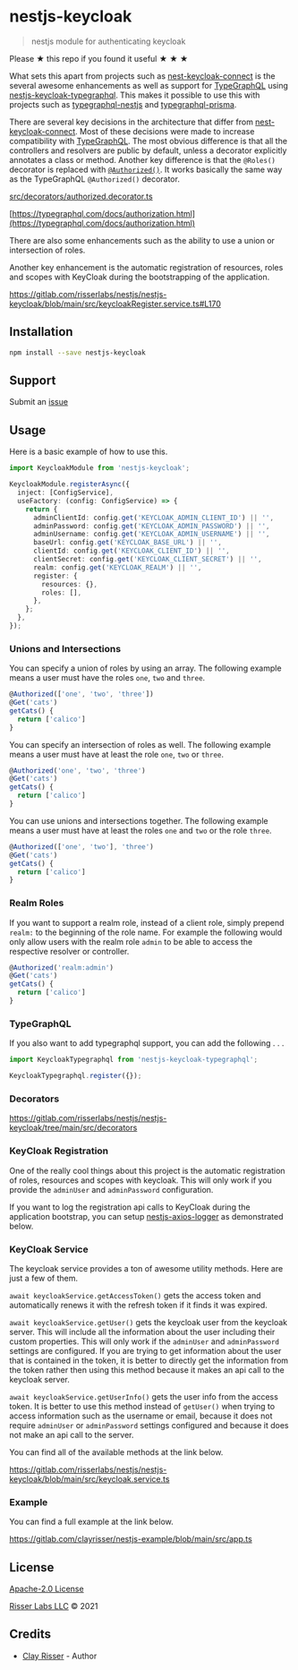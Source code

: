 # nestjs-keycloak

> nestjs module for authenticating keycloak

Please ★ this repo if you found it useful ★ ★ ★

What sets this apart from projects such as [nest-keycloak-connect](https://www.npmjs.com/package/nest-keycloak-connect) is
the several awesome enhancements as well as support for [TypeGraphQL](https://typegraphql.com) using [nestjs-keycloak-typegraphql](https://www.npmjs.com/package/nestjs-keycloak-typegraphql).
This makes it possible to use this with projects such as [typegraphql-nestjs](https://www.npmjs.com/package/typegraphql-nestjs)
and [typegraphql-prisma](https://www.npmjs.com/package/typegraphql-prisma).

There are several key decisions in the architecture that differ from [nest-keycloak-connect](https://www.npmjs.com/package/nest-keycloak-connect). Most of these decisions were made to increase compatibility with [TypeGraphQL](https://typegraphql.com). The most obvious difference is that all
the controllers and resolvers are public by default, unless a decorator explicitly annotates a class or method. Another key difference is that
the `@Roles()` decorator is replaced with [`@Authorized()`](src/decorators/authorized.decorator.ts). It works basically the same way as the
TypeGraphQL `@Authorized()` decorator.

[src/decorators/authorized.decorator.ts](src/decorators/authorized.decorator.ts)

[https://typegraphql.com/docs/authorization.html](https://typegraphql.com/docs/authorization.html)

There are also some enhancements such as the ability to use a union or intersection of roles.

Another key enhancement is the automatic registration of resources, roles and scopes with KeyCloak during the bootstrapping of the application.

https://gitlab.com/risserlabs/nestjs/nestjs-keycloak/blob/main/src/keycloakRegister.service.ts#L170

## Installation

```sh
npm install --save nestjs-keycloak
```

## Support

Submit an [issue](https://gitlab.com/risserlabs/nestjs/nestjs-keycloak/issues/new)

## Usage

Here is a basic example of how to use this.

```ts
import KeycloakModule from 'nestjs-keycloak';
```

```ts
KeycloakModule.registerAsync({
  inject: [ConfigService],
  useFactory: (config: ConfigService) => {
    return {
      adminClientId: config.get('KEYCLOAK_ADMIN_CLIENT_ID') || '',
      adminPassword: config.get('KEYCLOAK_ADMIN_PASSWORD') || '',
      adminUsername: config.get('KEYCLOAK_ADMIN_USERNAME') || '',
      baseUrl: config.get('KEYCLOAK_BASE_URL') || '',
      clientId: config.get('KEYCLOAK_CLIENT_ID') || '',
      clientSecret: config.get('KEYCLOAK_CLIENT_SECRET') || '',
      realm: config.get('KEYCLOAK_REALM') || '',
      register: {
        resources: {},
        roles: [],
      },
    };
  },
});
```

### Unions and Intersections

You can specify a union of roles by using an array. The following example
means a user must have the roles `one`, `two` and `three`.

```ts
@Authorized(['one', 'two', 'three'])
@Get('cats')
getCats() {
  return ['calico']
}
```

You can specify an intersection of roles as well. The following example
means a user must have at least the role `one`, `two` or `three`.

```ts
@Authorized('one', 'two', 'three')
@Get('cats')
getCats() {
  return ['calico']
}
```

You can use unions and intersections together. The following example
means a user must have at least the roles `one` and `two` or the role `three`.

```ts
@Authorized(['one', 'two'], 'three')
@Get('cats')
getCats() {
  return ['calico']
}
```

### Realm Roles

If you want to support a realm role, instead of a client role, simply prepend `realm:`
to the beginning of the role name. For example the following would only allow users
with the realm role `admin` to be able to access the respective resolver or controller.

```ts
@Authorized('realm:admin')
@Get('cats')
getCats() {
  return ['calico']
}
```

### TypeGraphQL

If you also want to add typegraphql support, you can add the following . . .

```ts
import KeycloakTypegraphql from 'nestjs-keycloak-typegraphql';
```

```ts
KeycloakTypegraphql.register({});
```

### Decorators

https://gitlab.com/risserlabs/nestjs/nestjs-keycloak/tree/main/src/decorators

### KeyCloak Registration

One of the really cool things about this project is the automatic registration of
roles, resources and scopes with keycloak. This will only work if you provide
the `adminUser` and `adminPassword` configuration.

If you want to log the registration api calls to KeyCloak during the application bootstrap, you can setup
[nestjs-axios-logger](https://www.npmjs.com/package/nestjs-axios-logger) as demonstrated below.

### KeyCloak Service

The keycloak service provides a ton of awesome utility methods. Here are just a few
of them.

`await keycloakService.getAccessToken()` gets the access token and automatically renews it
with the refresh token if it finds it was expired.

`await keycloakService.getUser()` gets the keycloak user from the keycloak server. This will
include all the information about the user including their custom properties. This will only
work if the `adminUser` and `adminPassword` settings are configured. If you are trying
to get information about the user that is contained in the token, it is better to directly
get the information from the token rather then using this method because it makes an api
call to the keycloak server.

`await keycloakService.getUserInfo()` gets the user info from the access token. It is better
to use this method instead of `getUser()` when trying to access information such as the username
or email, because it does not require `adminUser` or `adminPassword` settings configured and because
it does not make an api call to the server.

You can find all of the available methods at the link below.

https://gitlab.com/risserlabs/nestjs/nestjs-keycloak/blob/main/src/keycloak.service.ts

### Example

You can find a full example at the link below.

https://gitlab.com/clayrisser/nestjs-example/blob/main/src/app.ts

## License

[Apache-2.0 License](LICENSE)

[Risser Labs LLC](https://risserlabs.com) © 2021

## Credits

- [Clay Risser](https://clayrisser.com) - Author
